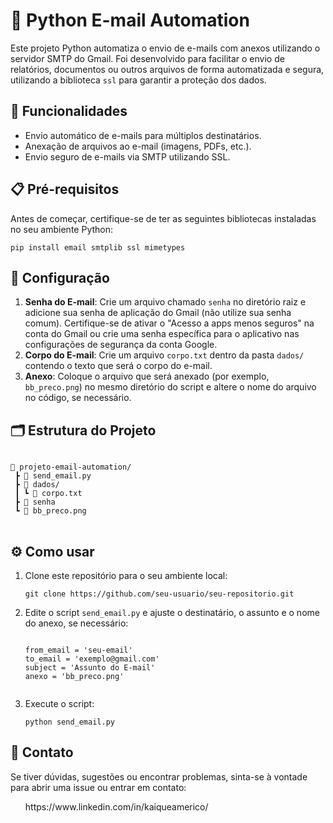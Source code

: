 <h1>📧 Python E-mail Automation</h1>
<p>Este projeto Python automatiza o envio de e-mails com anexos utilizando o servidor SMTP do Gmail. Foi desenvolvido para facilitar o envio de relatórios, documentos ou outros arquivos de forma automatizada e segura, utilizando a biblioteca <code>ssl</code> para garantir a proteção dos dados.</p>

<h2>🚀 Funcionalidades</h2>
<ul>
    <li>Envio automático de e-mails para múltiplos destinatários.</li>
    <li>Anexação de arquivos ao e-mail (imagens, PDFs, etc.).</li>
    <li>Envio seguro de e-mails via SMTP utilizando SSL.</li>
</ul>

<h2>📋 Pré-requisitos</h2>
<p>Antes de começar, certifique-se de ter as seguintes bibliotecas instaladas no seu ambiente Python:</p>
<pre><code>pip install email smtplib ssl mimetypes</code></pre>

<h2>🔧 Configuração</h2>
<ol>
    <li><strong>Senha do E-mail</strong>: Crie um arquivo chamado <code>senha</code> no diretório raiz e adicione sua senha de aplicação do Gmail (não utilize sua senha comum). Certifique-se de ativar o "Acesso a apps menos seguros" na conta do Gmail ou crie uma senha específica para o aplicativo nas configurações de segurança da conta Google.</li>
    <li><strong>Corpo do E-mail</strong>: Crie um arquivo <code>corpo.txt</code> dentro da pasta <code>dados/</code> contendo o texto que será o corpo do e-mail.</li>
    <li><strong>Anexo</strong>: Coloque o arquivo que será anexado (por exemplo, <code>bb_preco.png</code>) no mesmo diretório do script e altere o nome do arquivo no código, se necessário.</li>
</ol>

<h2>🗂️ Estrutura do Projeto</h2>
<pre>
<code>
📂 projeto-email-automation/
 ┣ 📜 send_email.py
 ┣ 📂 dados/
 ┃ ┗ 📜 corpo.txt
 ┣ 📜 senha
 ┗ 📜 bb_preco.png
</code>
</pre>

<h2>⚙️ Como usar</h2>
<ol>
    <li>Clone este repositório para o seu ambiente local:
        <pre><code>git clone https://github.com/seu-usuario/seu-repositorio.git</code></pre>
    </li>
    <li>Edite o script <code>send_email.py</code> e ajuste o destinatário, o assunto e o nome do anexo, se necessário:
        <pre><code>
from_email = 'seu-email'
to_email = 'exemplo@gmail.com'
subject = 'Assunto do E-mail'
anexo = 'bb_preco.png'
        </code></pre>
    </li>
    <li>Execute o script:
        <pre><code>python send_email.py</code></pre>
    </li>
</ol>

<h2>📧 Contato</h2>
<p>Se tiver dúvidas, sugestões ou encontrar problemas, sinta-se à vontade para abrir uma issue ou entrar em contato:</p>
<ul>
    https://www.linkedin.com/in/kaiqueamerico/
</ul>

</body>
